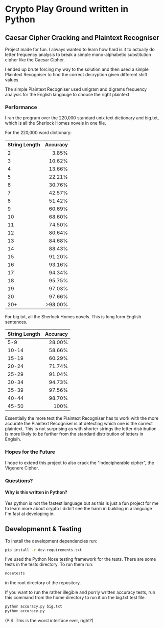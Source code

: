 Crypto Play Ground written in Python
====================================

## Caesar Cipher Cracking and Plaintext Recogniser

Project made for fun. I always wanted to learn how hard is it to actually do letter frequency analysis to break a simple mono-alphabetic substitution cipher like the Caesar Cipher.

I ended up brute forcing my way to the solution and then used a simple Plaintext Recogniser to find the correct decryption given different shift values.

The simple Plaintext Recogniser used unigram and digrams frequency analysis for the English langauge to choose the right plaintext

### Performance
I ran the program over the 220,000 standard unix text dictionary and big.txt, which is all the Sherlock Homes novels in one file.

For the 220,000 word dictionary:

| String Length | Accuracy |
| ------------- | -------: |
| 2 | 3.85% |
| 3 | 10.62% | 
| 4 | 13.66% |
| 5 | 22.21% |
| 6 | 30.76% |
| 7 | 42.57% |
| 8 | 51.42% |
| 9 | 60.69% |
| 10 | 68.60% |
| 11 | 74.50% |
| 12 | 80.64% |
| 13 | 84.68% |
| 14 | 88.43% |
| 15 | 91.20% |
| 16 | 93.16% |
| 17 | 94.34% | 
| 18 | 95.75% |
| 19 | 97.03% |
| 20 | 97.66% |
| 20+ | >98.00% |

For big.txt, all the Sherlock Homes novels. This is long form English sentences.

| String Length | Accuracy |
| ------------- | -------: |
| 5-9 | 28.00% | 
| 10-14 | 58.66% |
| 15-19 | 60.29% |
| 20-24 | 71.74% |
| 25-29 | 91.04% |
| 30-34 | 94.73% |
| 35-39 | 97.56% |
| 40-44 | 98.70% |
| 45-50 | 100% |

Essentially the more text the Plaintext Recogniser has to work with the more accurate the Plaintext Recogniser is at detecting which one is the correct plaintext. This is not surprising as with shorter strings the letter distribution is more likely to be further from the standard distribution of letters in Englsih.

### Hopes for the Future
I hope to extend this project to also crack the "indecipherable cipher", the Vigenere Cipher.

### Questions?

#### Why is this written in Python?
Yes python is not the fastest language but as this is just a fun project for me to learn more about crypto I didn't see the harm in building in a language I'm fast at developing in.

## Developmennt & Testing
To install the development dependencies run:
```bash
pip install -r dev-requirements.txt
```

I've used the Python Nose testing framework for the tests. There are some tests in the tests directory. To run them run:
```bash
nosetests
```
in the root directory of the repository.

If you want to run the rather illegible and porrly written accuracy tests, run this command from the home directory to run it on the big.txt test file.
```bash
python accuracy.py big.txt
python accuracy.py
```
(P.S. This is the worst interface ever, right?)